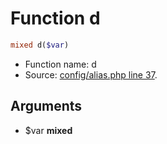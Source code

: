 Function d
===========================





```php
mixed d($var)
```

* Function name: d
* Source: [config/alias.php line 37](https://github.com/PrestaShop/PrestaShop/blob/1.6.0.12/config/alias.php#L37).

Arguments
---------

* $var **mixed**

